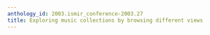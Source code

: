 ```yaml
---
anthology_id: 2003.ismir_conference-2003.27
title: Exploring music collections by browsing different views
---
```

